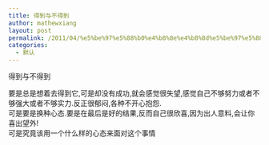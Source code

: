 ```yaml
---
title: 得到与不得到
author: mathewxiang
layout: post
permalink: /2011/04/%e5%be%97%e5%88%b0%e4%b8%8e%e4%b8%8d%e5%be%97%e5%88%b0/
categories:
  - 默认
---
```

得到与不得到

<div>
  要是总是想着去得到它,可是却没有成功,就会感觉很失望,感觉自己不够努力或者不够强大或者不够实力.反正很郁闷,各种不开心抱怨.
</div>

<div>
  可是要是换种心态.要是在最后是好的结果,反而自己很欣喜,因为出人意料,会让你喜出望外!
</div>

<div>
  可是究竟该用一个什么样的心态来面对这个事情
</div>